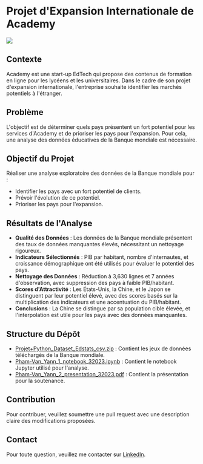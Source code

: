 # Projet d'Expansion Internationale de Academy

<img src="https://user.oc-static.com/upload/2019/02/23/15509409025066_Capture%20d%E2%80%99e%CC%81cran%202019-02-15%20a%CC%80%2011.59.10.png" />

## Contexte
Academy est une start-up EdTech qui propose des contenus de formation en ligne pour les lycéens et les universitaires. Dans le cadre de son projet d'expansion internationale, l'entreprise souhaite identifier les marchés potentiels à l'étranger.

## Problème
L'objectif est de déterminer quels pays présentent un fort potentiel pour les services d'Academy et de prioriser les pays pour l'expansion. Pour cela, une analyse des données éducatives de la Banque mondiale est nécessaire.

## Objectif du Projet
Réaliser une analyse exploratoire des données de la Banque mondiale pour :
- Identifier les pays avec un fort potentiel de clients.
- Prévoir l'évolution de ce potentiel.
- Prioriser les pays pour l'expansion.

## Résultats de l'Analyse
- **Qualité des Données** : Les données de la Banque mondiale présentent des taux de données manquantes élevés, nécessitant un nettoyage rigoureux.
- **Indicateurs Sélectionnés** : PIB par habitant, nombre d'internautes, et croissance démographique ont été utilisés pour évaluer le potentiel des pays.
- **Nettoyage des Données** : Réduction à 3,630 lignes et 7 années d'observation, avec suppression des pays à faible PIB/habitant.
- **Scores d'Attractivité** : Les États-Unis, la Chine, et le Japon se distinguent par leur potentiel élevé, avec des scores basés sur la multiplication des indicateurs et une accentuation du PIB/habitant.
- **Conclusions** : La Chine se distingue par sa population cible élevée, et l'interpolation est utile pour les pays avec des données manquantes.

## Structure du Dépôt
- [Projet+Python_Dataset_Edstats_csv.zip](https://github.com/Bruce2Cluny191/Projet2-Analysez_des_donnees_de_systemes_educatifs/blob/main/Pham-Van_Yann_1_notebook_32023.ipynb) : Contient les jeux de données téléchargés de la Banque mondiale.
- [Pham-Van_Yann_1_notebook_32023.ipynb](https://github.com/Bruce2Cluny191/Projet2-Analysez_des_donnees_de_systemes_educatifs/blob/main/Pham-Van_Yann_1_notebook_32023.ipynb) : Contient le notebook Jupyter utilisé pour l'analyse.
- [Pham-Van_Yann_2_presentation_32023.pdf](https://github.com/Bruce2Cluny191/Projet2-Analysez_des_donnees_de_systemes_educatifs/blob/main/Pham-Van_Yann_2_presentation_32023.pdf) : Contient la présentation pour la soutenance.

## Contribution
Pour contribuer, veuillez soumettre une pull request avec une description claire des modifications proposées.

## Contact
Pour toute question, veuillez me contacter sur [LinkedIn](https://www.linkedin.com/in/chasseur2valeurs/).
